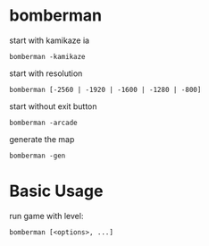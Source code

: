 # bomberman

start with kamikaze ia

    bomberman -kamikaze


start with resolution

    bomberman [-2560 | -1920 | -1600 | -1280 | -800]


start without exit button

    bomberman -arcade


generate the map

    bomberman -gen



# Basic Usage

run game with level:

    bomberman [<options>, ...]

